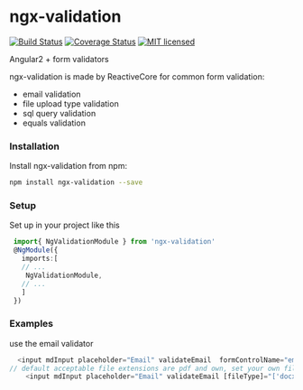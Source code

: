 # ngx-validation
[![Build Status](https://travis-ci.org/ReactiveCore-com/ngx-validation.svg?branch=master)](https://travis-ci.org/ReactiveCore-com/ngx-validation)
[![Coverage Status](https://coveralls.io/repos/github/ReactiveCore-com/ngx-validation/badge.svg?branch=master)](https://coveralls.io/github/ReactiveCore-com/ngx-validation?branch=karma-fix)
[![MIT licensed](https://img.shields.io/badge/license-MIT-blue.svg?style=flat-square)](https://github.com/danrevah/ng-pipes/blob/master/LICENSE.md)


Angular2 + form validators

ngx-validation is made by ReactiveCore for common form validation:
- email validation
- file upload type validation
- sql query validation
- equals validation


### Installation
Install ngx-validation from npm:
```bash
npm install ngx-validation --save
```

### Setup
Set up in your project like this
```ts
 import{ NgValidationModule } from 'ngx-validation'
 @NgModule({
   imports:[
   // ...
    NgValidationModule,
   // ...
   ]
 })
```

### Examples
 use the email validator
  ```ts
    <input mdInput placeholder="Email" validateEmail  formControlName="email" >
  // default acceptable file extensions are pdf and own, set your own file extensions like this
      <input mdInput placeholder="Email" validateEmail [fileType]="['docx','png']"  formControlName="email" >

  ```

